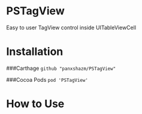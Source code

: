 # PSTagView
Easy to user TagView control inside UITableViewCell

# Installation
###Carthage
`github "panxshazm/PSTagView"`

###Cocoa Pods
`pod 'PSTagView'`

# How to Use
